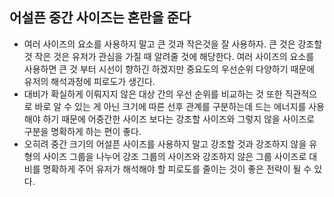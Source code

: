 ## 어설픈 중간 사이즈는 혼란을 준다
- 여러 사이즈의 요소를 사용하지 말고 큰 것과 작은것을 잘 사용하자. 큰 것은 강조할 것 작은 것은 유저가 관심을 가질 때 알려줄 것에 해당한다. 여러 사이즈의 요소를 사용하면 큰 것 부터 시선이 향하긴 하겠지만 중요도의 우선순위 다양하기 때문에 유저의 해석과정에 피로도가 생긴다.
- 대비가 확실하게 이뤄지지 않은 대상 간의 우선 순위를 비교하는 것 또한 직관적으로 바로 알 수 있는 게 아닌 크기에 따른 선후 관계를 구분하는데 드는 에너지를 사용해야 하기 때문에 어중간한 사이즈 보다는 강조할 사이즈와 그렇지 않을 사이즈로 구분을 명확하게 하는 편이 좋다.
- 오히려 중간 크기의 어설픈 사이즈를 사용하지 말고 강조할 것과 강조하지 않을 유형의 사이즈 그룹을 나누어 강조 그룹의 사이즈와 강조하지 않은 그룹 사이즈로 대비를 명확하게 주어 유저가 해석해야 할 피로도를 줄이는 것이 좋은 전략이 될 수 있다.
